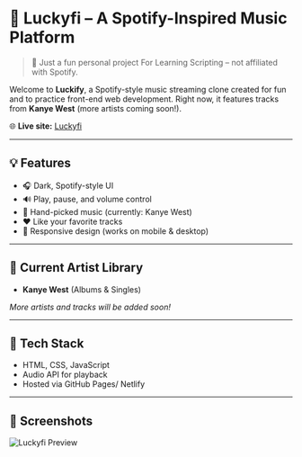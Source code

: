 # 🎵 Luckyfi – A Spotify-Inspired Music Platform

> 🚧 Just a fun personal project For Learning Scripting – not affiliated with Spotify.

Welcome to **Luckify**, a Spotify-style music streaming clone created for fun and to practice front-end web development. Right now, it features tracks from **Kanye West** (more artists coming soon!).

🌐 **Live site:** [Luckyfi](https://luckyfi.netlify.app/)

---

## 💡 Features
- 🎧 Dark, Spotify-style UI
- 🔊 Play, pause, and volume control
- 🎵 Hand-picked music (currently: Kanye West)
- ❤️ Like your favorite tracks
- 📱 Responsive design (works on mobile & desktop)

---

## 🎤 Current Artist Library
- **Kanye West** (Albums & Singles)

_More artists and tracks will be added soon!_

---

## 🚀 Tech Stack
- HTML, CSS, JavaScript
- Audio API for playback
- Hosted via GitHub Pages/ Netlify

---

## 📸 Screenshots

![Luckyfi Preview](https://luckyfi.netlify.app/img/screenshot1.png)
